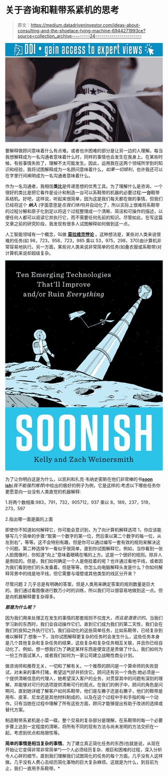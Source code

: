 # 关于咨询和鞋带系紧机的思考

> 原文：<https://medium.datadriveninvestor.com/ideas-about-consulting-and-the-shoelace-tying-machine-6944271993ce?source=collection_archive---------24----------------------->

[![](img/95ab3d0ad163f3435ff4d32a790dc986.png)](http://www.track.datadriveninvestor.com/1B9E)![](img/80033007421b7acd65f81b989f263fbb.png)

要解释做顾问意味着什么有点难。或者也许困难的部分是让另一边的人理解。每当我想解释成为一名沟通者意味着什么时，同样的事情也会发生在我身上。在某些时候，有些事情失败了，理解不太可能发生。因此，运用我在这两个领域所学到的知识和经验，我将试图解释成为一名顾问意味着什么，*如果一切顺利*，也许我还可以在字里行间阐明成为一名沟通者意味着什么。

作为一名沟通者，我相信**类比**是传递思想的优秀工具。为了理解什么是咨询，一个很好的类比是把它看作是设计和制造一台可以系鞋带的机器的必要过程:**一台**鞋带系结机。好吧，这样说，听起来很简单，因为这是我们每天都在做的事情，但我们已经将这个 ***纳入*** (字面意思是*在我们体内*)并自动化了，所以实际上很难将系鞋带的过程分解和原子化到足以将这个过程整理成一个清晰、简洁和可操作的描述，以便任何人都可以阅读它并执行它，而不需要任何先前的知识。尽管如此，在写这篇文章之前的研究阶段，我发现有很多人试图解释如何做到这一点。

人工智能领域有一个概念，叫做 [**莫拉维克悖论**](https://en.wikipedia.org/wiki/Moravec%27s_paradox) 。这种想法是，某些对人类来说很难的任务(如 98，723，958，723，985 乘以 53，975，298，370)由计算机非常容易地执行。另一方面，某些对人类来说非常简单的任务(如叠衣服或系鞋带)对计算机来说却超级复杂。

![](img/2e56327096b7278f98118a1cbb379631.png)

为了让你明白这是为什么，以凯利和扎克·韦纳史密斯在他们非常棒的书[**soon ish**](https://hivemill.com/collections/smbc/products/soonish)(*我不能强烈推荐*)中给出的极好的例子为例，它是这样的:考虑以下哪些任务你更愿意向一台没有人类直觉的机器解释:

1.将两个数相乘:983，791，732，905712，937 乘以 8，189，237，519，273，597

2.指出哪一面是画的上面

即使你不知道如何解释它，你可能会意识到，为了向计算机解释选项 1，你应该能够写几个简单的步骤:“取第一个数字的第一位，然后乘以第二个数字的每一位，从左到右”，等等。这不会特别有趣，但是你可以通过编写一套有效的规则来解决这个问题。第二种选择乍一看似乎很简单，直到你试图解释它。例如，当你看到一张人脸图像时，你知道“向上”意味着眼睛在嘴的上方。这是一个很好的规则。除非人是倒挂的。但是，我们如何确定一个人是倒挂着的呢？也许通过看地平线，或者因为我们看到他们的头发垂着。但是等等，你怎么向电脑解释头发是什么？你如何解释背景中的线是地平线，但它需要与墙壁或其他类型的线区分开来？

尽管问题 2 几乎总是有明确的答案，但是人类用来确定答案的规则数量是巨大的。我们通过看图像进行数万小时的训练，所以我们可以很容易地做到这一点。但是向机器解释要复杂得多。

***那是为什么呢？***

因为我们用来处理正在发生的事情的那套规则不仅庞大，*而且是潜意识的*。当我们学习新的东西时，我们会自动操作它们，直到它们成为我们的第二天性，我们会在我们的良知之外执行它们。我们自动化的这些简单任务，比如系鞋带，已经复杂到难以解释了:想象一下，当你试图解释更复杂的任务时会发生什么，这些任务本身是几个其他复杂和复杂任务的结果，这些复杂和复杂任务相互关联，并且你已经自动化了。例如，想一想我们为了确定某样东西是便宜还是贵做了什么，我们如何为一份工作面试某人，或者我们如何为一家公司建立战略性商业计划。

做咨询师和推荐无关，一切和了解有关。一个推荐的顾问是一个算命师的失败尝试，对未来的事件打赌，希望运气好并抓住它。顾问还有另一个角色:她必须是一个提供清晰信息的代理人，她希望深入客户的业务，对贯穿其中的问题有深刻的理解，并能够对可行的选项提供清晰可行的观点。在我们的例子中，顾问的角色是问啊问，直到她详细了解客户如何系鞋带，他们是左撇子还是右撇子，他们的鞋带是用布、皮革、尼龙还是其他材料制成的，以及在这个过程中手和手指的每一个动作。只有当她在过程中理解了所有这些方面，顾问才能够提出有助于改进的选择或替代方案。

制造鞋带系紧机是小菜一碟。整个交易的复杂部分是理解，在系鞋带的每一个必要步骤上达到一定程度的清晰，将所有不同的现有方法与尚未发明的方法交织在一起，考虑到优点和局限性等。

**简单的事情是相当复杂的事情**。为了建立真正简化任务的东西(也就是说，从现在开始让它变得非常非常简单*)一个人必须经历复杂、艰巨和困难的过程，深入分析令人心碎的细节，直到我们理解我们试图简化的任务的每个方面。几乎没有人这样做。几乎没有人费心去经历简化事物的巨大复杂麻烦。这就是为什么，到目前为止，我们一直用手系鞋带。*